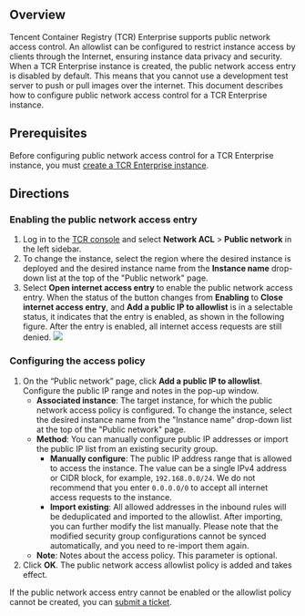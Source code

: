 
## Overview

Tencent Container Registry (TCR) Enterprise supports public network access control. An allowlist can be configured to restrict instance access by clients through the Internet, ensuring instance data privacy and security. When a TCR Enterprise instance is created, the public network access entry is disabled by default. This means that you cannot use a development test server to push or pull images over the internet.
This document describes how to configure public network access control for a TCR Enterprise instance.

## Prerequisites
Before configuring public network access control for a TCR Enterprise instance, you must [create a TCR Enterprise instance](https://intl.cloud.tencent.com/document/product/1051/35486).


## Directions
### Enabling the public network access entry
1. Log in to the [TCR console](https://console.cloud.tencent.com/tcr) and select **Network ACL** > **Public network** in the left sidebar.
2. To change the instance, select the region where the desired instance is deployed and the desired instance name from the **Instance name** drop-down list at the top of the "Public network" page.
3. Select **Open internet access entry** to enable the public network access entry.
When the status of the button changes from **Enabling** to **Close internet access entry**, and **Add a public IP to allowlist** is in a selectable status, it indicates that the entry is enabled, as shown in the following figure.
After the entry is enabled, all internet access requests are still denied.
![](https://qcloudimg.tencent-cloud.cn/raw/2745abc93502f3d3eea4a214ecb4c8f0.png)


### Configuring the access policy
1. On the “Public network” page, click **Add a public IP to allowlist**. Configure the public IP range and notes in the pop-up window.
   - **Associated instance**: The target instance, for which the public network access policy is configured. To change the instance, select the desired instance name from the "Instance name" drop-down list at the top of the "Public network" page.
   - **Method**: You can manually configure public IP addresses or import the public IP list from an existing security group.
     - **Manually configure**: The public IP address range that is allowed to access the instance. The value can be a single IPv4 address or CIDR block, for example, `192.168.0.0/24`. We do not recommend that you enter `0.0.0.0/0` to accept all internet access requests to the instance.
     - **Import existing**: All allowed addresses in the inbound rules will be deduplicated and imported to the allowlist. After importing, you can further modify the list manually. Please note that the modified security group configurations cannot be synced automatically, and you need to re-import them again.
   - **Note**: Notes about the access policy. This parameter is optional.
2. Click **OK**. The public network access allowlist policy is added and takes effect.


If the public network access entry cannot be enabled or the allowlist policy cannot be created, you can [submit a ticket](https://console.intl.cloud.tencent.com/workorder/category).

